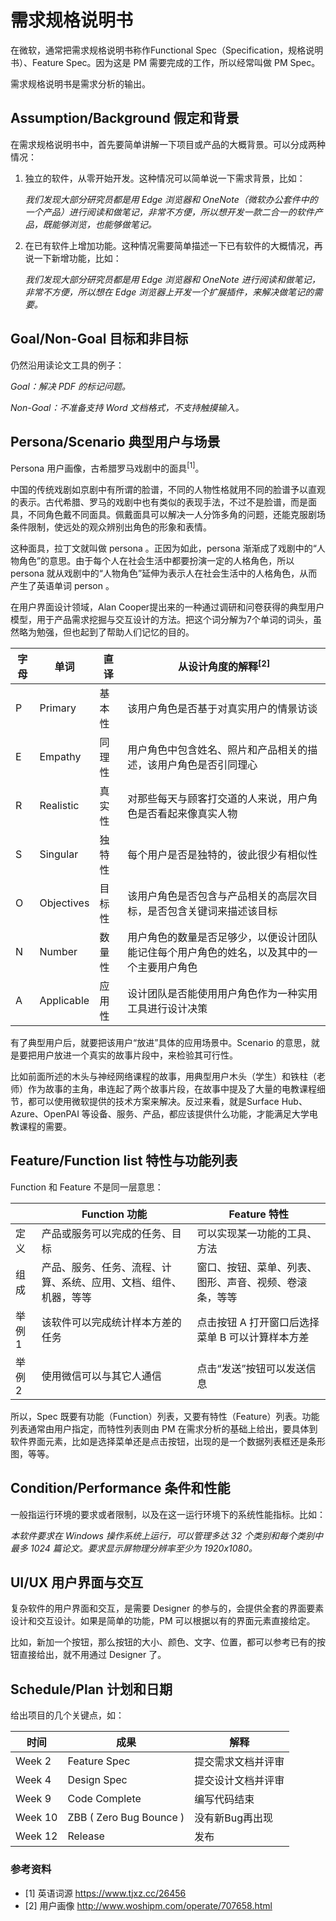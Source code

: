 # 需求规格说明书

在微软，通常把需求规格说明书称作Functional Spec（Specification，规格说明书）、Feature Spec。因为这是 PM 需要完成的工作，所以经常叫做 PM Spec。

需求规格说明书是需求分析的输出。

## Assumption/Background 假定和背景

在需求规格说明书中，首先要简单讲解一下项目或产品的大概背景。可以分成两种情况：

1. 独立的软件，从零开始开发。这种情况可以简单说一下需求背景，比如：
   
   *我们发现大部分研究员都是用 Edge 浏览器和 OneNote（微软办公套件中的一个产品）进行阅读和做笔记，非常不方便，所以想开发一款二合一的软件产品，既能够浏览，也能够做笔记。*

2. 在已有软件上增加功能。这种情况需要简单描述一下已有软件的大概情况，再说一下新增功能，比如：

   *我们发现大部分研究员都是用 Edge 浏览器和 OneNote 进行阅读和做笔记，非常不方便，所以想在 Edge 浏览器上开发一个扩展插件，来解决做笔记的需要。*

## Goal/Non-Goal 目标和非目标

仍然沿用读论文工具的例子：

*Goal：解决 PDF 的标记问题。*

*Non-Goal：不准备支持 Word 文档格式，不支持触摸输入。*

## Persona/Scenario 典型用户与场景

Persona 用户画像，古希腊罗马戏剧中的面具$^{[1]}$。

中国的传统戏剧如京剧中有所谓的脸谱，不同的人物性格就用不同的脸谱予以直观的表示。古代希腊、罗马的戏剧中也有类似的表现手法，不过不是脸谱，而是面具，不同角色戴不同面具。佩戴面具可以解决一人分饰多角的问题，还能克服剧场条件限制，使远处的观众辨别出角色的形象和表情。

这种面具，拉丁文就叫做 persona 。正因为如此，persona 渐渐成了戏剧中的“人物角色”的意思。由于每个人在社会生活中都要扮演一定的人格角色，所以 persona 就从戏剧中的“人物角色”延伸为表示人在社会生活中的人格角色，从而产生了英语单词 person 。

在用户界面设计领域，Alan Cooper提出来的一种通过调研和问卷获得的典型用户模型，用于产品需求挖掘与交互设计的方法。把这个词分解为7个单词的词头，虽然略为勉强，但也起到了帮助人们记忆的目的。

|字母|单词|直译|从设计角度的解释$^{[2]}$|
|--|--|--|--|
|P|Primary|基本性|该用户角色是否基于对真实用户的情景访谈|
|E|Empathy|同理性|用户角色中包含姓名、照片和产品相关的描述，该用户角色是否引同理心|
|R|Realistic|真实性|对那些每天与顾客打交道的人来说，用户角色是否看起来像真实人物|
|S|Singular|独特性|每个用户是否是独特的，彼此很少有相似性|
|O|Objectives|目标性|该用户角色是否包含与产品相关的高层次目标，是否包含关键词来描述该目标|
|N|Number|数量性|用户角色的数量是否足够少，以便设计团队能记住每个用户角色的姓名，以及其中的一个主要用户角色|
|A|Applicable|应用性|设计团队是否能使用用户角色作为一种实用工具进行设计决策|

有了典型用户后，就要把该用户“放进”具体的应用场景中。Scenario 的意思，就是要把用户放进一个真实的故事片段中，来检验其可行性。

比如前面所述的木头与神经网络课程的故事，用典型用户木头（学生）和铁柱（老师）作为故事的主角，串连起了两个故事片段，在故事中提及了大量的电教课程细节，都可以使用微软提供的技术方案来解决。反过来看，就是Surface Hub、Azure、OpenPAI 等设备、服务、产品，都应该提供什么功能，才能满足大学电教课程的需要。

## Feature/Function list 特性与功能列表

Function 和 Feature 不是同一层意思：

||Function 功能|Feature 特性|
|--|--|--|
|定义|产品或服务可以完成的任务、目标|可以实现某一功能的工具、方法|
|组成|产品、服务、任务、流程、计算、系统、应用、文档、组件、机器，等等|窗口、按钮、菜单、列表、图形、声音、视频、卷滚条，等等|
|举例1|该软件可以完成统计样本方差的任务|点击按钮 A 打开窗口后选择菜单 B 可以计算样本方差|
|举例2|使用微信可以与其它人通信|点击“发送”按钮可以发送信息|

所以，Spec 既要有功能（Function）列表，又要有特性（Feature）列表。功能列表通常由用户指定，而特性列表则由 PM 在需求分析的基础上给出，要具体到软件界面元素，比如是选择菜单还是点击按钮，出现的是一个数据列表框还是条形图，等等。

## Condition/Performance 条件和性能

一般指运行环境的要求或者限制，以及在这一运行环境下的系统性能指标。比如：

*本软件要求在 Windows 操作系统上运行，可以管理多达 32 个类别和每个类别中最多 1024 篇论文。要求显示屏物理分辨率至少为 1920x1080。*

## UI/UX 用户界面与交互

复杂软件的用户界面和交互，是需要 Designer 的参与的，会提供全套的界面要素设计和交互设计。如果是简单的功能，PM 可以根据以有的界面元素直接给定。

比如，新加一个按钮，那么按钮的大小、颜色、文字、位置，都可以参考已有的按钮直接给出，就不用通过 Designer 了。

## Schedule/Plan 计划和日期

给出项目的几个关键点，如：

|时间|成果|解释|
|--|--|--|
|Week 2|Feature Spec|提交需求文档并评审|
|Week 4|Design Spec|提交设计文档并评审|
|Week 9|Code Complete|编写代码结束|
|Week 10|ZBB ( Zero Bug Bounce )|没有新Bug再出现|
|Week 12|Release|发布|

### 参考资料

- [1] 英语词源 https://www.tjxz.cc/26456
- [2] 用户画像 http://www.woshipm.com/operate/707658.html